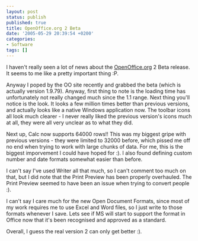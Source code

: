 ```yaml
---
layout: post
status: publish
published: true
title: OpenOffice.org 2 Beta
date: '2005-05-29 20:39:54 +0200'
categories:
- Software
tags: []
---
```


I haven't really seen a lot of news about the
[OpenOffice.org](http://OpenOffice.org) 2 Beta release. It seems to me
like a pretty important thing :P.

Anyway I poped by the OO site recently and grabbed the beta (which is
actually version 1.9.79). Anyway, first thing to note is the loading
time has unfortunately not really changed much since the 1.1 range. Next
thing you'll notice is the look. It looks a few million times better
than previous versions, and actually looks like a native Windows
application now. The toolbar icons all look much clearer - I never
really liked the previous version's icons much at all, they were all
very unclear as to what they did.

Next up, Calc now supports 64000 rows!! This was my biggest gripe with
previous versions - they were limited to 32000 before, which pissed me
off no end when trying to work with large chunks of data. For me, this
is the biggest imporvement I could have hoped for :). I also found
defining custom number and date formats somewhat easier than before.

I can't say I've used Writer all that much, so I can't comment too much
on that, but I did note that the Print Preview has been properly
overhauled. The Print Preview seemed to have been an issue when trying
to convert people :).

I can't say I care much for the new Open Document Formats, since most of
my work requires me to use Excel and Word files, so I just write to
those formats whenever I save. Lets see if MS will start to support the
format in Office now that it's been recognised and approved as a
standard.

Overall, I guess the real version 2 can only get better :).
